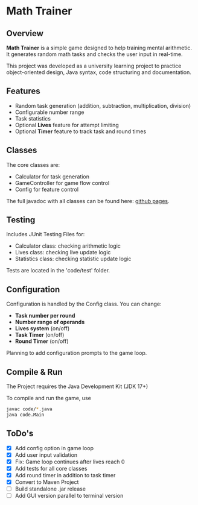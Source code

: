 # Math Trainer

## Overview

**Math Trainer** is a simple game designed to help training mental arithmetic.
It generates random math tasks and checks the user input in real-time.

This project was developed as a university learning project to practice object-oriented design, Java syntax, code structuring and documentation.

## Features

- Random task generation (addition, subtraction, multiplication, division)
- Configurable number range
- Task statistics
- Optional **Lives** feature for attempt limiting
- Optional **Timer** feature to track task and round times

## Classes

The core classes are:

- Calculator for task generation
- GameController for game flow control
- Config for feature control

The full javadoc with all classes can be found here: [github pages](https://skyejxn.github.io/Math-Trainer/).

## Testing

Includes JUnit Testing Files for:

- Calculator class: checking arithmetic logic
- Lives class: checking live update logic
- Statistics class: checking statistic update logic

Tests are located in the 'code/test' folder.

## Configuration

Configuration is handled by the Config class. You can change:

- **Task number per round**
- **Number range of operands**
- **Lives system** (on/off)
- **Task Timer** (on/off)
- **Round Timer** (on/off)

Planning to add configuration prompts to the game loop.

## Compile & Run

The Project requires the Java Development Kit (JDK 17+)

To compile and run the game, use

```bash
javac code/*.java
java code.Main
```

## ToDo's

- [x] Add config option in game loop
- [x] Add user input validation
- [x] Fix: Game loop continues after lives reach 0
- [x] Add tests for all core classes
- [x] Add round timer in addition to task timer
- [x] Convert to Maven Project
- [ ] Build standalone .jar release
- [ ] Add GUI version parallel to terminal version
